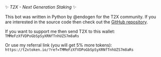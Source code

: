 ✨ *T2X - Next Generation Staking* ✨  

This bot was written in Python by @endogen for the T2X community. If you are interested in the source code then check out the [GitHub repository](https://github.com/Endogen/T2X-Bot).  

If you want to support me then send T2X to this wallet:  
`TMMeFzXfVDPoGbSpSyXRNfTnhUZS7m8aRs`

Or use my referral link (you will get 5% more tokens):  
`https://t2xtoken.io/?ref=TMMeFzXfVDPoGbSpSyXRNfTnhUZS7m8aRs`
